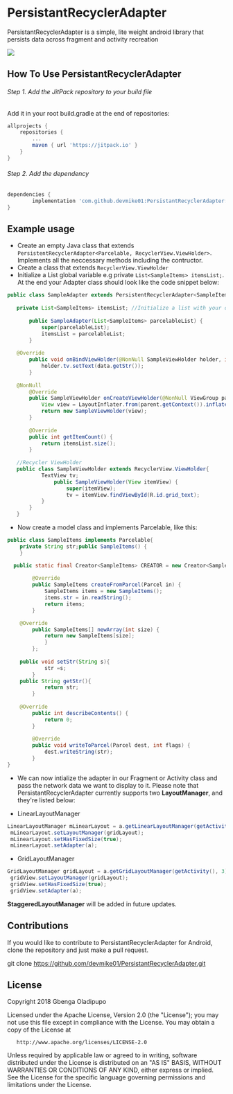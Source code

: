 # PersistantRecyclerAdapter

PersistantRecyclerAdapter is a simple, lite weight android library that persists data across fragment and activity recreation

[![](https://jitpack.io/v/devmike01/PersistantRecyclerAdapter.svg)](https://jitpack.io/#devmike01/PersistantRecyclerAdapter)

## How To Use PersistantRecyclerAdapter

###### Step 1. Add the JitPack repository to your build file 

Add it in your root build.gradle at the end of repositories:

```groovy
allprojects {
	repositories {
		...
		maven { url 'https://jitpack.io' }
	}
}
```

###### Step 2. Add the dependency

```groovy
dependencies {
        implementation 'com.github.devmike01:PersistantRecyclerAdapter:0.0.1'
}
``` 
   
## Example usage
- Create an empty Java class that extends `PersistentRecyclerAdapter<Parcelable, RecyclerView.ViewHolder>`. Implements all the neccessary methods including the contructor.
- Create a class that extends `RecyclerView.ViewHolder`
- Initialize a List global variable e.g private `List<SampleItems> itemsList;`. At the end your Adapter class should look like the code snippet below:
 
 ```java
 public class SampleAdapter extends PersistentRecyclerAdapter<SampleItems, SampleAdapter.SampleViewHolder> {
        
	private List<SampleItems> itemsList; //Initialize a list with your data model
	
        public SampleAdapter(List<SampleItems> parcelableList) {
            super(parcelableList);
            itemsList = parcelableList;
        }
	
	@Override
        public void onBindViewHolder(@NonNull SampleViewHolder holder, int position, SampleItems data) {
            holder.tv.setText(data.getStr());
        }
	
	@NonNull
        @Override
        public SampleViewHolder onCreateViewHolder(@NonNull ViewGroup parent, int viewType) {
            View view = LayoutInflater.from(parent.getContext()).inflate(R.layout.grid_items_sample, parent, false);
            return new SampleViewHolder(view);
        }
	
    	@Override
        public int getItemCount() {
            return itemsList.size();
        }
	
	//Recycler ViewHolder
	public class SampleViewHolder extends RecyclerView.ViewHolder{
    		TextView tv;
            	public SampleViewHolder(View itemView) {
                	super(itemView);
                	tv = itemView.findViewById(R.id.grid_text);
            }
        }
    }


 ```
 
- Now create a model class and implements Parcelable, like this:

```java
public class SampleItems implements Parcelable{
    private String str;public SampleItems() {
    }

  public static final Creator<SampleItems> CREATOR = new Creator<SampleItems>() {
  
        @Override
        public SampleItems createFromParcel(Parcel in) {
            SampleItems items = new SampleItems();
            items.str = in.readString();
            return items;
        }

  	@Override
        public SampleItems[] newArray(int size) {
            return new SampleItems[size];
        	}
    	};
	
	public void setStr(String s){
        	str =s;
    	}
	public String getStr(){
        	return str;
    	}
	
	@Override
    	public int describeContents() {
        	return 0;
    	}
	
    	@Override
    	public void writeToParcel(Parcel dest, int flags) {
        	dest.writeString(str);
    	}
}
```

- We can now intialize the adapter in our Fragment or Activity class and pass the network data we want to display to it. Please note that PersistantRecyclerAdapter currently supports two **LayoutManager**, and they're listed below:

* LinearLayoutManager
```java
LinearLayoutManager mLinearLayout = a.getLinearLayoutManager(getActivity(), 3);
 mLinearLayout.setLayoutManager(gridLayout);
 mLinearLayout.setHasFixedSize(true);
 mLinearLayout.setAdapter(a);
 ```
* GridLayoutManager
```java
GridLayoutManager gridLayout = a.getGridLayoutManager(getActivity(), 3);
 gridView.setLayoutManager(gridLayout);
 gridView.setHasFixedSize(true);
 gridView.setAdapter(a);
 ```
**StaggeredLayoutManager** will be added in future updates. 

## Contributions

If you would like to contribute to PersistantRecyclerAdapter for Android, clone the repository and just make a pull request.

git clone https://github.com/devmike01/PersistantRecyclerAdapter.git


## License

Copyright 2018 Gbenga Oladipupo

   Licensed under the Apache License, Version 2.0 (the "License");
   you may not use this file except in compliance with the License.
   You may obtain a copy of the License at

       http://www.apache.org/licenses/LICENSE-2.0

   Unless required by applicable law or agreed to in writing, software
   distributed under the License is distributed on an "AS IS" BASIS,
   WITHOUT WARRANTIES OR CONDITIONS OF ANY KIND, either express or implied.
   See the License for the specific language governing permissions and limitations under the License.
